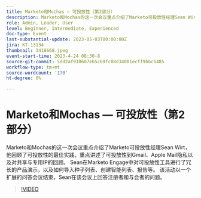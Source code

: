 ```yaml
---
title: Marketo和Mochas — 可投放性（第2部分）
description: Marketo和Mochas的这一次会议重点介绍了Marketo可投放性经理Sean Wirt，他回顾了可投放性的最佳实践，重点讲述了可投放性到Gmail、Apple Mail隐私以及对共享与专用IP的回顾。 Sean在Marketo Engage中对可投放性工具进行了冗长的产品演示，以及如何导入种子列表、创建智能列表、报告等。 该活动以一个扩展的问答会议结束，Sean在该会议上回答注册者和与会者的问题。
role: Admin, Leader, User
level: Beginner, Intermediate, Experienced
doc-type: Event
last-substantial-update: 2023-05-03T00:00:00Z
jira: KT-13134
thumbnail: 3418668.jpeg
event-start-time: 2023-4-24 08:30-8
source-git-commit: 5dd2af910607eb5c69fc08d34001ecff9bbcb485
workflow-type: tm+mt
source-wordcount: '170'
ht-degree: 0%

---
```



# Marketo和Mochas — 可投放性（第2部分）

Marketo和Mochas的这一次会议重点介绍了Marketo可投放性经理Sean Wirt，他回顾了可投放性的最佳实践，重点讲述了可投放性到Gmail、Apple Mail隐私以及对共享与专用IP的回顾。 Sean在Marketo Engage中对可投放性工具进行了冗长的产品演示，以及如何导入种子列表、创建智能列表、报告等。 该活动以一个扩展的问答会议结束，Sean在该会议上回答注册者和与会者的问题。

>[!VIDEO](https://video.tv.adobe.com/v/3418668/?learn=on)
